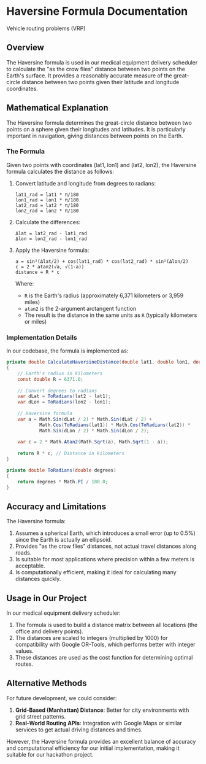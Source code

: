 # Haversine Formula Documentation

Vehicle routing problems (VRP)

## Overview

The Haversine formula is used in our medical equipment delivery scheduler to calculate the "as the crow flies" distance between two points on the Earth's surface. It provides a reasonably accurate measure of the great-circle distance between two points given their latitude and longitude coordinates.

## Mathematical Explanation

The Haversine formula determines the great-circle distance between two points on a sphere given their longitudes and latitudes. It is particularly important in navigation, giving distances between points on the Earth.

### The Formula

Given two points with coordinates (lat1, lon1) and (lat2, lon2), the Haversine formula calculates the distance as follows:

1. Convert latitude and longitude from degrees to radians:
   ```
   lat1_rad = lat1 * π/180
   lon1_rad = lon1 * π/180
   lat2_rad = lat2 * π/180
   lon2_rad = lon2 * π/180
   ```

2. Calculate the differences:
   ```
   Δlat = lat2_rad - lat1_rad
   Δlon = lon2_rad - lon1_rad
   ```

3. Apply the Haversine formula:
   ```
   a = sin²(Δlat/2) + cos(lat1_rad) * cos(lat2_rad) * sin²(Δlon/2)
   c = 2 * atan2(√a, √(1-a))
   distance = R * c
   ```

   Where:
   - `R` is the Earth's radius (approximately 6,371 kilometers or 3,959 miles)
   - `atan2` is the 2-argument arctangent function
   - The result is the distance in the same units as `R` (typically kilometers or miles)

### Implementation Details

In our codebase, the formula is implemented as:

```csharp
private double CalculateHaversineDistance(double lat1, double lon1, double lat2, double lon2)
{
    // Earth's radius in kilometers
    const double R = 6371.0;
    
    // Convert degrees to radians
    var dLat = ToRadians(lat2 - lat1);
    var dLon = ToRadians(lon2 - lon1);
    
    // Haversine formula
    var a = Math.Sin(dLat / 2) * Math.Sin(dLat / 2) +
            Math.Cos(ToRadians(lat1)) * Math.Cos(ToRadians(lat2)) *
            Math.Sin(dLon / 2) * Math.Sin(dLon / 2);
    
    var c = 2 * Math.Atan2(Math.Sqrt(a), Math.Sqrt(1 - a));
    
    return R * c; // Distance in kilometers
}

private double ToRadians(double degrees)
{
    return degrees * Math.PI / 180.0;
}
```

## Accuracy and Limitations

The Haversine formula:

1. Assumes a spherical Earth, which introduces a small error (up to 0.5%) since the Earth is actually an ellipsoid.
2. Provides "as the crow flies" distances, not actual travel distances along roads.
3. Is suitable for most applications where precision within a few meters is acceptable.
4. Is computationally efficient, making it ideal for calculating many distances quickly.

## Usage in Our Project

In our medical equipment delivery scheduler:

1. The formula is used to build a distance matrix between all locations (the office and delivery points).
2. The distances are scaled to integers (multiplied by 1000) for compatibility with Google OR-Tools, which performs better with integer values.
3. These distances are used as the cost function for determining optimal routes.

## Alternative Methods

For future development, we could consider:

1. **Grid-Based (Manhattan) Distance**: Better for city environments with grid street patterns.
2. **Real-World Routing APIs**: Integration with Google Maps or similar services to get actual driving distances and times.

However, the Haversine formula provides an excellent balance of accuracy and computational efficiency for our initial implementation, making it suitable for our hackathon project.
